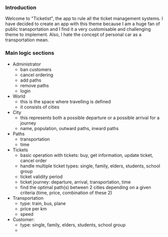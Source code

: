 ### Introduction
Welcome to "Ticketist", the app to rule all the ticket management systems. I have decided to create an app with this theme because I am a huge fan of public transportation and I find it a very customisable and challenging theme to implement. Also, I hate the concept of personal car as a transportation mean.

### Main logic sections
* Administrator
  - ban customers
  - cancel ordering
  - add paths
  - remove paths
  - login
* World
  - this is the space where travelling is defined
  - it consists of cities
* City
  - this represents both a possible departure or a possible arrival for a journey
  - name, population, outward paths, inward paths
* Paths
  - transportation
  - time
* Tickets
  - basic operation with tickets: buy, get information, update ticket, cancel order
  - handle multiple ticket types: single, family, elders, students, school group
  - ticket validity period
  - ticket journey: departure, arrival, transportation, time
  - find the optimal path(s) between 2 cities depending on a given criteria (time, price, combination of these 2)
* Transportation
  - type: train, bus, plane
  - price per km
  - speed
* Customer:
  - type: single, family, elders, students, school group
  - 





